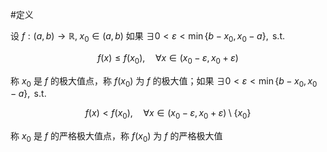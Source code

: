 #定义 

设 $f:(a,b)\to \mathbb{R},\;x_{0}\in(a,b)$ 如果 $\exists 0<\varepsilon<\min\{ b-x_{0},x_{0}-a \},\text{ s.t. }$

$$
f(x)\leq f(x_{0}),\quad \forall x \in (x_{0}-\varepsilon,x_{0}+\varepsilon)
$$

称 $x_{0}$ 是 $f$ 的极大值点，称 $f(x_{0})$ 为 $f$ 的极大值；如果 $\exists 0<\varepsilon<\min\{ b-x_{0},x_{0}-a \},\text{ s.t. }$

$$
f(x)<f(x_{0}), \quad \forall x \in (x_{0}-\varepsilon,x_{0}+\varepsilon) \setminus \{  x_{0} \}
$$

称 $x_{0}$ 是 $f$ 的严格极大值点，称 $f(x_{0})$ 为 $f$ 的严格极大值